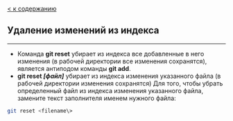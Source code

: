 [< к содержанию](./readme.md)

## **Удаление изменений из индекса**
---
* Команда __git reset__ убирает из индекса все добавленные в него изменения (в рабочей директории все изменения сохранятся), является антиподом команды __git add__.
* __git reset *[файл]*__ убирает из индекса изменения указанного файла (в рабочей директории изменения сохранятся)
Для того, чтобы убрать определенный файл из индекса изменения указанного файла, замените текст заполнителя <filename> именем нужного файла:
```bash
git reset <filename\> 
```
